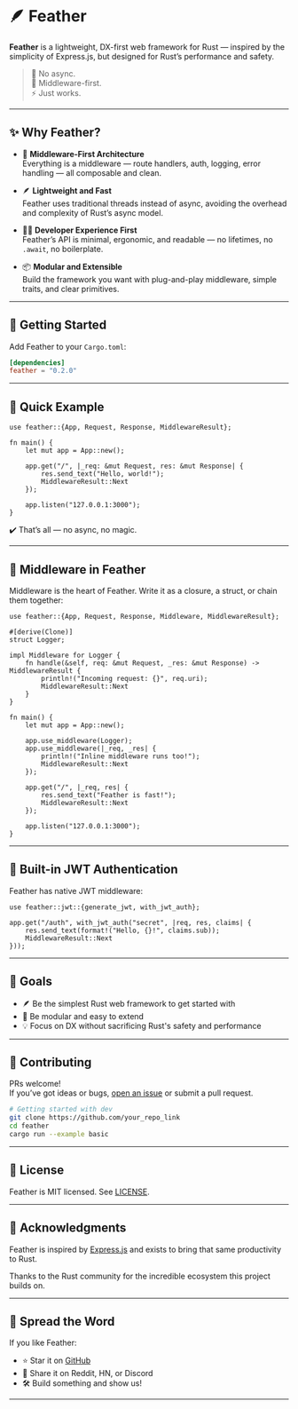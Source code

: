 # 🪶 Feather

**Feather** is a lightweight, DX-first web framework for Rust — inspired by the simplicity of Express.js, but designed for Rust’s performance and safety.

> 🧠 No async.  
> 🧱 Middleware-first.  
> ⚡ Just works.

---

## ✨ Why Feather?

- 🧱 **Middleware-First Architecture**  
  Everything is a middleware — route handlers, auth, logging, error handling — all composable and clean.

- 🪶 **Lightweight and Fast**  
  Feather uses traditional threads instead of async, avoiding the overhead and complexity of Rust’s async model.

- 🧑‍💻 **Developer Experience First**  
  Feather’s API is minimal, ergonomic, and readable — no lifetimes, no `.await`, no boilerplate.

- 📦 **Modular and Extensible**  
  Build the framework you want with plug-and-play middleware, simple traits, and clear primitives.

---

## 🚀 Getting Started

Add Feather to your `Cargo.toml`:

```toml
[dependencies]
feather = "0.2.0"
```

---

## 🧭 Quick Example

```rust,no_run
use feather::{App, Request, Response, MiddlewareResult};

fn main() {
    let mut app = App::new();

    app.get("/", |_req: &mut Request, res: &mut Response| {
        res.send_text("Hello, world!");
        MiddlewareResult::Next
    });

    app.listen("127.0.0.1:3000");
}
```

✔️ That’s all — no async, no magic.

---

## 🔌 Middleware in Feather

Middleware is the heart of Feather. Write it as a closure, a struct, or chain them together:

```rust,no_run
use feather::{App, Request, Response, Middleware, MiddlewareResult};

#[derive(Clone)]
struct Logger;

impl Middleware for Logger {
    fn handle(&self, req: &mut Request, _res: &mut Response) -> MiddlewareResult {
        println!("Incoming request: {}", req.uri);
        MiddlewareResult::Next
    }
}

fn main() {
    let mut app = App::new();

    app.use_middleware(Logger);
    app.use_middleware(|_req, _res| {
        println!("Inline middleware runs too!");
        MiddlewareResult::Next
    });

    app.get("/", |_req, res| {
        res.send_text("Feather is fast!");
        MiddlewareResult::Next
    });

    app.listen("127.0.0.1:3000");
}
```

---

## 🔐 Built-in JWT Authentication

Feather has native JWT middleware:

```rust,no_run
use feather::jwt::{generate_jwt, with_jwt_auth};

app.get("/auth", with_jwt_auth("secret", |req, res, claims| {
    res.send_text(format!("Hello, {}!", claims.sub));
    MiddlewareResult::Next
}));
```

---

## 🧱 Goals

- 🪶 Be the simplest Rust web framework to get started with
- 🧩 Be modular and easy to extend
- 💡 Focus on DX without sacrificing Rust's safety and performance

---

## 🤝 Contributing

PRs welcome!  
If you’ve got ideas or bugs, [open an issue](https://github.com/your_repo_link/issues) or submit a pull request.

```bash
# Getting started with dev
git clone https://github.com/your_repo_link
cd feather
cargo run --example basic
```

---

## 📄 License

Feather is MIT licensed. See [LICENSE](./LICENSE).

---

## 🙏 Acknowledgments

Feather is inspired by [Express.js](https://expressjs.com) and exists to bring that same productivity to Rust.

Thanks to the Rust community for the incredible ecosystem this project builds on.

---

## 📣 Spread the Word

If you like Feather:
- ⭐ Star it on [GitHub](https://github.com/your_repo_link)
- 📰 Share it on Reddit, HN, or Discord
- 🛠 Build something and show us!

---
